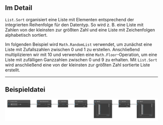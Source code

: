## Im Detail
`List.Sort` organisiert eine Liste mit Elementen entsprechend der integrierten Reihenfolge für den Datentyp. So wird z. B. eine Liste mit Zahlen von der kleinsten zur größten Zahl und eine Liste mit Zeichenfolgen alphabetisch sortiert.

Im folgenden Beispiel wird `Math.RandomList` verwendet, um zunächst eine Liste mit Zufallszahlen zwischen 0 und 1 zu erstellen. Anschließend multiplizieren wir mit 10 und verwenden eine `Math.Floor`-Operation, um eine Liste mit zufälligen Ganzzahlen zwischen 0 und 9 zu erhalten. Mit `List.Sort` wird anschließend eine von der kleinsten zur größten Zahl sortierte Liste erstellt.
___
## Beispieldatei

![List.Sort](./DSCore.List.Sort_img.jpg)

